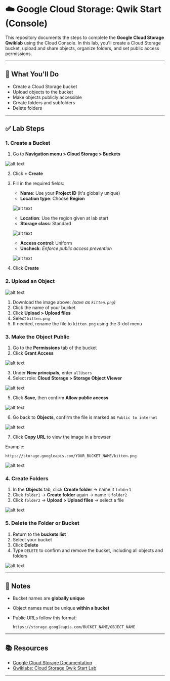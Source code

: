 # ☁️ Google Cloud Storage: Qwik Start (Console)

This repository documents the steps to complete the **Google Cloud Storage Qwiklab** using the Cloud Console. In this lab, you'll create a Cloud Storage bucket, upload and share objects, organize folders, and set public access permissions.

---

## 🚀 What You'll Do

* Create a Cloud Storage bucket
* Upload objects to the bucket
* Make objects publicly accessible
* Create folders and subfolders
* Delete folders

---

## ✅ Lab Steps

### 1. **Create a Bucket**

1. Go to **Navigation menu > Cloud Storage > Buckets**

![alt text](images/Task1.png)

2. Click **+ Create**
3. Fill in the required fields:

   * **Name**: Use your **Project ID** (it's globally unique)
   * **Location type**: Choose **Region**

   ![alt text](images/Task1.1.png)

   * **Location**: Use the region given at lab start
   * **Storage class**: Standard

   ![alt text](images/Task1.2.png)

   * **Access control**: Uniform
   * **Uncheck**: *Enforce public access prevention*

   ![alt text](images/Task1.3.png)

4. Click **Create**

### 2. **Upload an Object**

![alt text](images/kitten.png)

1. Download the image above: *(save as `kitten.png`)*
2. Click the name of your bucket
3. Click **Upload > Upload files**
4. Select `kitten.png`
5. If needed, rename the file to `kitten.png` using the 3-dot menu

### 3. **Make the Object Public**

1. Go to the **Permissions** tab of the bucket
2. Click **Grant Access**

![alt text](images/Task3.png)

3. Under **New principals**, enter `allUsers`
4. Select role: **Cloud Storage > Storage Object Viewer**

![alt text](images/Task3.1.png)

5. Click **Save**, then confirm **Allow public access**

![alt text](images/Task3.2.png)

6. Go back to **Objects**, confirm the file is marked as `Public to internet`

![alt text](images/Task3.3.png)

7. Click **Copy URL** to view the image in a browser

Example:

```
https://storage.googleapis.com/YOUR_BUCKET_NAME/kitten.png
```
![alt text](images/Task3.4.png)

### 4. **Create Folders**

1. In the **Objects** tab, click **Create folder** → name it `folder1`
2. Click `folder1` → **Create folder** again → name it `folder2`
3. Click `folder2` → **Upload > Upload files** → select a file

![alt text](images/Task4.png)

### 5. **Delete the Folder or Bucket**

1. Return to the **buckets list**
2. Select your bucket
3. Click **Delete**
4. Type `DELETE` to confirm and remove the bucket, including all objects and folders

![alt text](images/Task5.png)

---

## 📝 Notes

* Bucket names are **globally unique**
* Object names must be unique **within a bucket**
* Public URLs follow this format:

  ```
  https://storage.googleapis.com/BUCKET_NAME/OBJECT_NAME
  ```

---

## 📚 Resources

* [Google Cloud Storage Documentation](https://cloud.google.com/storage/docs/)
* [Qwiklabs: Cloud Storage Qwik Start Lab](https://www.cloudskillsboost.google)

---